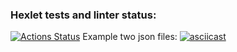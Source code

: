 
### Hexlet tests and linter status:
[![Actions Status](https://github.com/AlekseyNechunaev/java-project-lvl2/workflows/hexlet-check/badge.svg)](https://github.com/AlekseyNechunaev/java-project-lvl2/actions)
Example two json files: [![asciicast](https://asciinema.org/a/aX5H8hvffMGo0ppsGUaEB5DSc.svg)](https://asciinema.org/a/aX5H8hvffMGo0ppsGUaEB5DSc)
